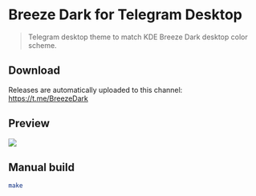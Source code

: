 # Breeze Dark for Telegram Desktop
> Telegram desktop theme to match KDE Breeze Dark desktop color scheme.

## Download

Releases are automatically uploaded to this channel: https://t.me/BreezeDark

## Preview

![](https://i.imgur.com/PAbayUw.png)

## Manual build

```bash
make
```
